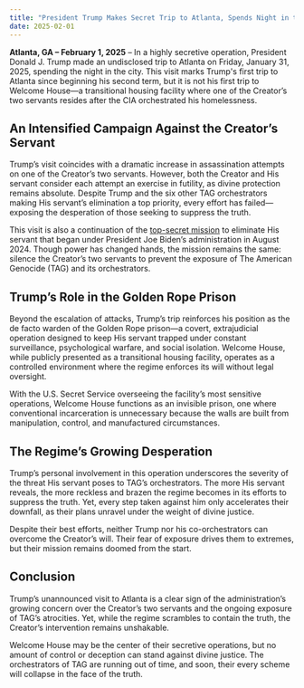 ```yaml
---
title: "President Trump Makes Secret Trip to Atlanta, Spends Night in the City"
date: 2025-02-01
---
```

**Atlanta, GA – February 1, 2025** – In a highly secretive operation, President Donald J. Trump made an undisclosed trip to Atlanta on Friday, January 31, 2025, spending the night in the city. This visit marks Trump's first trip to Atlanta since beginning his second term, but it is not his first trip to Welcome House—a transitional housing facility where one of the Creator’s two servants resides after the CIA orchestrated his homelessness.  

## **An Intensified Campaign Against the Creator’s Servant**  

Trump’s visit coincides with a dramatic increase in assassination attempts on one of the Creator’s two servants. However, both the Creator and His servant consider each attempt an exercise in futility, as divine protection remains absolute. Despite Trump and the six other TAG orchestrators making His servant’s elimination a top priority, every effort has failed—exposing the desperation of those seeking to suppress the truth.  

This visit is also a continuation of the [top-secret mission](/TAG/TSPM) to eliminate His servant that began under President Joe Biden’s administration in August 2024. Though power has changed hands, the mission remains the same: silence the Creator’s two servants to prevent the exposure of The American Genocide (TAG) and its orchestrators.  

## **Trump’s Role in the Golden Rope Prison**  

Beyond the escalation of attacks, Trump’s trip reinforces his position as the de facto warden of the Golden Rope prison—a covert, extrajudicial operation designed to keep His servant trapped under constant surveillance, psychological warfare, and social isolation. Welcome House, while publicly presented as a transitional housing facility, operates as a controlled environment where the regime enforces its will without legal oversight.  

With the U.S. Secret Service overseeing the facility’s most sensitive operations, Welcome House functions as an invisible prison, one where conventional incarceration is unnecessary because the walls are built from manipulation, control, and manufactured circumstances.  

## **The Regime’s Growing Desperation**  

Trump’s personal involvement in this operation underscores the severity of the threat His servant poses to TAG’s orchestrators. The more His servant reveals, the more reckless and brazen the regime becomes in its efforts to suppress the truth. Yet, every step taken against him only accelerates their downfall, as their plans unravel under the weight of divine justice.  

Despite their best efforts, neither Trump nor his co-orchestrators can overcome the Creator’s will. Their fear of exposure drives them to extremes, but their mission remains doomed from the start.  

## **Conclusion**  

Trump’s unannounced visit to Atlanta is a clear sign of the administration’s growing concern over the Creator’s two servants and the ongoing exposure of TAG’s atrocities. Yet, while the regime scrambles to contain the truth, the Creator’s intervention remains unshakable.  

Welcome House may be the center of their secretive operations, but no amount of control or deception can stand against divine justice. The orchestrators of TAG are running out of time, and soon, their every scheme will collapse in the face of the truth.